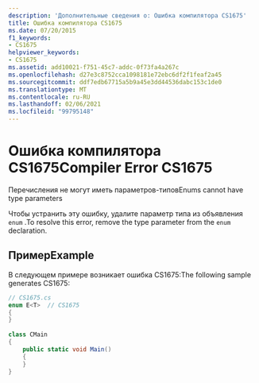 ```yaml
---
description: 'Дополнительные сведения о: Ошибка компилятора CS1675'
title: Ошибка компилятора CS1675
ms.date: 07/20/2015
f1_keywords:
- CS1675
helpviewer_keywords:
- CS1675
ms.assetid: add10021-f751-45c7-addc-0f73fa4a267c
ms.openlocfilehash: d27e3c8752cca1098181e72ebc6df2f1feaf2a45
ms.sourcegitcommit: ddf7edb67715a5b9a45e3dd44536dabc153c1de0
ms.translationtype: MT
ms.contentlocale: ru-RU
ms.lasthandoff: 02/06/2021
ms.locfileid: "99795148"
---
```

# <a name="compiler-error-cs1675"></a><span data-ttu-id="8a0b3-103">Ошибка компилятора CS1675</span><span class="sxs-lookup"><span data-stu-id="8a0b3-103">Compiler Error CS1675</span></span>

<span data-ttu-id="8a0b3-104">Перечисления не могут иметь параметров-типов</span><span class="sxs-lookup"><span data-stu-id="8a0b3-104">Enums cannot have type parameters</span></span>  
  
 <span data-ttu-id="8a0b3-105">Чтобы устранить эту ошибку, удалите параметр типа из объявления `enum` .</span><span class="sxs-lookup"><span data-stu-id="8a0b3-105">To resolve this error, remove the type parameter from the `enum` declaration.</span></span>  
  
## <a name="example"></a><span data-ttu-id="8a0b3-106">Пример</span><span class="sxs-lookup"><span data-stu-id="8a0b3-106">Example</span></span>  

 <span data-ttu-id="8a0b3-107">В следующем примере возникает ошибка CS1675:</span><span class="sxs-lookup"><span data-stu-id="8a0b3-107">The following sample generates CS1675:</span></span>  
  
```csharp  
// CS1675.cs  
enum E<T>  // CS1675  
{  
}  
  
class CMain  
{  
    public static void Main()  
    {  
    }  
}  
```
